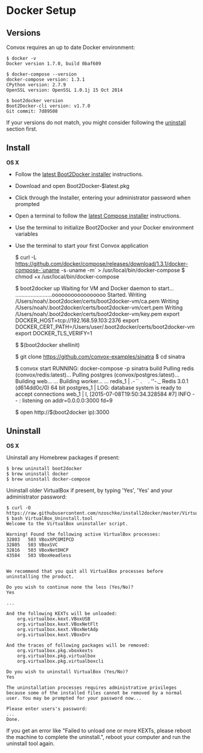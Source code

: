# Docker Setup

## Versions

Convox requires an up to date Docker environment:

    $ docker -v
    Docker version 1.7.0, build 0baf609

    $ docker-compose --version
    docker-compose version: 1.3.1
    CPython version: 2.7.9
    OpenSSL version: OpenSSL 1.0.1j 15 Oct 2014

    $ boot2docker version
    Boot2Docker-cli version: v1.7.0
    Git commit: 7d89508

If your versions do not match, you might consider following the 
[uninstall](#uninstall) section first.

## Install

**OS X**

* Follow the [latest Boot2Docker installer](https://github.com/boot2docker/osx-installer/releases/latest) instructions.
* Download and open Boot2Docker-$latest.pkg
* Click through the Installer, entering your administrator password when prompted
* Open a terminal to follow the [latest Compose installer](https://github.com/docker/compose/releases/latest) instructions.
* Use the terminal to initialize Boot2Docker and your Docker environment variables
* Use the terminal to start your first Convox application

    $ curl -L https://github.com/docker/compose/releases/download/1.3.1/docker-compose-`uname -s`-`uname -m` > /usr/local/bin/docker-compose
    $ chmod +x /usr/local/bin/docker-compose

    $ boot2docker up
    Waiting for VM and Docker daemon to start...
    ........................ooooooooooooooooo
    Started.
    Writing /Users/noah/.boot2docker/certs/boot2docker-vm/ca.pem
    Writing /Users/noah/.boot2docker/certs/boot2docker-vm/cert.pem
    Writing /Users/noah/.boot2docker/certs/boot2docker-vm/key.pem
        export DOCKER_HOST=tcp://192.168.59.103:2376
        export DOCKER_CERT_PATH=/Users/user/.boot2docker/certs/boot2docker-vm
        export DOCKER_TLS_VERIFY=1

    $ $(boot2docker shellinit)

    $ git clone https://github.com/convox-examples/sinatra
    $ cd sinatra

    $ convox start
    RUNNING: docker-compose -p sinatra build
    Pulling redis (convox/redis:latest)...
    Pulling postgres (convox/postgres:latest)...
    Building web...
    ...
    Building worker...
    ...
    redis_1    |       _.-``    `.  `_.  ''-._           Redis 3.0.1 (d614dd0c/0) 64 bit
    postgres_1 | LOG:  database system is ready to accept connections
    web_1      | I, [2015-07-08T19:50:34.328584 #7]  INFO -- : listening on addr=0.0.0.0:3000 fd=9

    $ open http://$(boot2docker ip):3000

## Uninstall

**OS X**

Uninstall any Homebrew packages if present:

    $ brew uninstall boot2docker
    $ brew uninstall docker
    $ brew uninstall docker-compose

Uninstall older VirtualBox if present, by typing 'Yes', 'Yes' and your administrator password:

    $ curl -O https://raw.githubusercontent.com/nzoschke/install2docker/master/VirtualBox_Uninstall.tool
    $ bash VirtualBox_Uninstall.tool
    Welcome to the VirtualBox uninstaller script.
    
    Warning! Found the following active VirtualBox processes:
    32803   503 VBoxXPCOMIPCD
    32805   503 VBoxSVC
    32816   503 VBoxNetDHCP
    43584   503 VBoxHeadless
    
    
    We recommend that you quit all VirtualBox processes before
    uninstalling the product.

    Do you wish to continue none the less (Yes/No)?
    Yes

    ...

    And the following KEXTs will be unloaded:
        org.virtualbox.kext.VBoxUSB
        org.virtualbox.kext.VBoxNetFlt
        org.virtualbox.kext.VBoxNetAdp
        org.virtualbox.kext.VBoxDrv

    And the traces of following packages will be removed:
        org.virtualbox.pkg.vboxkexts
        org.virtualbox.pkg.virtualbox
        org.virtualbox.pkg.virtualboxcli
    
    Do you wish to uninstall VirtualBox (Yes/No)?
    Yes

    The uninstallation processes requires administrative privileges
    because some of the installed files cannot be removed by a normal
    user. You may be prompted for your password now...

    Please enter users's password:
    ...
    Done.

If you get an error like "Failed to unload one or more KEXTs, please reboot the 
machine to complete the uninstall.", reboot your computer and run the uninstall
tool again.